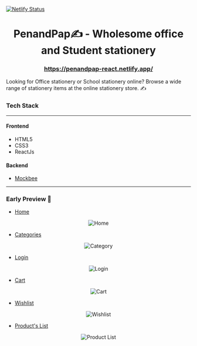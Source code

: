 [![Netlify Status](https://api.netlify.com/api/v1/badges/626f5b1d-62fe-4fe0-9a73-e8b32a76c71e/deploy-status)](https://app.netlify.com/sites/penandpap-react/deploys)

<div align="center">
  
# PenandPap✍️ - Wholesome office and Student stationery
### https://penandpap-react.netlify.app/
  
</div>

Looking for Office stationery or School stationery online? Browse a wide range of stationery items at the online stationery store. ✍️


### Tech Stack
<hr/>

#### Frontend
- HTML5
- CSS3
- ReactJs

#### Backend
- [Mockbee](https://mockbee.netlify.app)

<hr />

### Early Preview 🎯

- [Home](https://penandpap.netlify.app/) 
<p align="center">
  <img src="https://i.ibb.co/GQHqwmt/screely-homepage.png" title="Home"/>
</p>

- [Categories](https://penandpap.netlify.app/#category) 
<p align="center">
  <img src="https://i.ibb.co/bKxQqwS/screely-category.png" title="Category"/>
</p>

- [Login](https://penandpap.netlify.app/pages/markup/login.html) 
<p align="center">
  <img src="https://i.ibb.co/51QVRR7/screely-login.png" title="Login"/>
</p>

- [Cart](https://penandpap.netlify.app/pages/markup/cart.html) 
<p align="center">
  <img src="https://i.ibb.co/6tbRJXX/screely-cart.png" title="Cart"/>
</p>

- [Wishlist](https://penandpap.netlify.app/pages/markup/wishlist.html) 
<p align="center">
  <img src="https://i.ibb.co/hXJVmGh/screely-wishlist.png" title="Wishlist"/>
</p>

- [Product's List](https://penandpap.netlify.app/pages/markup/prod-list.html) 
<p align="center">
  <img src="https://i.ibb.co/n1vVnfK/screely-prodlist.png" title="Product List"/>
</p>




